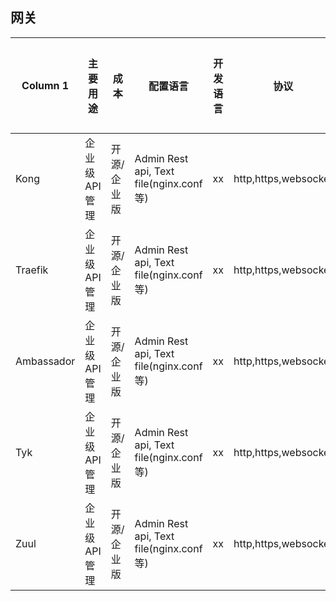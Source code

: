 ## 网关

| Column 1 | 主要用途 | 成本 |配置语言 |开发语言 |协议 |websocket|鉴权|routing|服务发现 |健康检查 |限流|负载均衡算法|Metrics/Tracing|
| -------- | -------- | -------- |-------- |-------- |-------- |-------- |-------- |-------- |-------- |-------- |-------- |-------- |-------- |
|  Kong | 企业级API管理|开源/企业版|Admin Rest api, Text file(nginx.conf 等)|xx|http,https,websocket|yes||wechat|host,path,method|yes|yes|yes|轮询，哈希|yes|
|  Traefik  |  企业级API管理|开源/企业版|Admin Rest api, Text file(nginx.conf 等)|xx|http,https,websocket|yes||wechat|host,path,method|yes|yes|yes|轮询，哈希|yes|
|  Ambassador  |  企业级API管理|开源/企业版|Admin Rest api, Text file(nginx.conf 等)|xx|http,https,websocket|yes||wechat|host,path,method|yes|yes|yes|轮询，哈希|yes|
|  Tyk  |  企业级API管理|开源/企业版|Admin Rest api, Text file(nginx.conf 等)|xx|http,https,websocket|yes||wechat|host,path,method|yes|yes|yes|轮询，哈希|yes|
|  Zuul  |  企业级API管理|开源/企业版|Admin Rest api, Text file(nginx.conf 等)|xx|http,https,websocket|yes||wechat|host,path,method|yes|yes|yes|轮询，哈希|yes|
